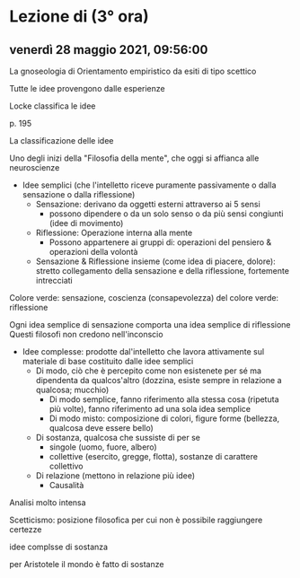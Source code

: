 # Lezione di (3° ora)

## venerdì 28 maggio 2021, 09:56:00


La gnoseologia di Orientamento empiristico da esiti di tipo scettico 

Tutte le idee provengono dalle esperienze

Locke classifica le idee

p. 195

La classificazione delle idee

Uno degli inizi della "Filosofia della mente", che oggi si affianca alle neuroscienze

* Idee semplici (che l'intelletto riceve puramente passivamente o dalla sensazione o dalla riflessione)
	* Sensazione: derivano da oggetti esterni attraverso ai 5 sensi
		* possono dipendere o da un solo senso o da più sensi congiunti (idee di movimento)
	* Riflessione: Operazione interna alla mente
		* Possono appartenere ai gruppi di: operazioni del pensiero & operazioni della volontà
	* Sensazione & Riflessione insieme (come idea di piacere, dolore): stretto collegamento della sensazione e della riflessione, fortemente intrecciati


Colore verde: sensazione, coscienza (consapevolezza) del colore verde: riflessione

Ogni idea semplice di sensazione comporta una idea semplice di riflessione
Questi filosofi non credono nell'inconscio


* Idee complesse: prodotte dal'intelletto che lavora attivamente sul materiale di base costituito dalle idee semplici
	* Di modo, ciò che è percepito come non esistenete per sé ma dipendenta da qualcos'altro (dozzina, esiste sempre in relazione a qualcosa; mucchio)
		* Di modo semplice, fanno riferimento alla stessa cosa (ripetuta più volte), fanno riferimento ad una sola idea semplice
		* Di modo misto: composizione di colori, figure forme (bellezza, qualcosa deve essere bello)
	* Di sostanza, qualcosa che sussiste di per se
		* singole (uomo, fuore, albero)
		* collettive (esercito, gregge, flotta), sostanze di carattere collettivo
	* Di relazione (mettono in relazione più idee)
		* Causalità


Analisi molto intensa



Scetticismo: posizione filosofica per cui non è possibile raggiungere certezze

idee complsse di sostanza

per Aristotele il mondo è fatto di sostanze
<!--stackedit_data:
eyJoaXN0b3J5IjpbMTI1MTIyMTY4LDcxNDYzNDc5LDIwODYxOT
k0MzcsMzMxODcyMzA4XX0=
-->